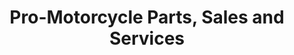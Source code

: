 ---
title: "Pro-Motorcycle Parts, Sales and Services"
url: /cainta/pro-motorcycle-parts-sales-and-services/
shop: Motorrad
---